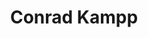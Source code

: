 ---
title: Conrad Kampp
qrcode: data:image/png;base64,iVBORw0KGgoAAAANSUhEUgAAAQAAAAEAAQMAAABmvDolAAAABlBMVEX///8AAABVwtN&#43;AAAB&#43;UlEQVR42uyYMfLzKgzE10NByRE4im8W2zfjKByBkoLxvlkgE//fpPqqyGM1yZhfgy2tVsITTzzxb7GRZMXqCuALyPxC0DPeCwCwVAAhLyRd/5vmgR3AkUeNqYX88mV1JFtIZDYJsOh&#43;dDUaBtjzrKB5pdwNgZ6TkaOkEjz3b0n760DXh09O1ni0LwLy48CInpMvL6Xj0b5I&#43;o8DSjlpNUL/Sg3zmvlmQFMGRgJx92UleSJwuVSWBUCxkB3Sj&#43;fumE4VmCXA9afJUY/W5vNGJtIWsDmmjXllwVZDchVLw8oa7wWAZT29TAOPirUhno6UvJsChqCntw31snR/PrcFYENIL3RfLWOqE13zonIWALnofk3MlIu7K&#43;v5sQf3ADYEnj6jhYwp5uM9mAIwhiCV1FG7lZAa/l/tfx3QNXfPd2NtckG9yGwBQ5npSpQv6P21gB&#43;VuwnQZwa1pHh66d&#43;cIq5JawOQfDdEVkCNVU0KcbcGQPZnDEHNZ3R9IG0BWDVWUy2pW&#43;yje&#43;vrxHoD4D3rvT0R89KA02dTwFwewsmRyob3hdVVzE0AYweSpA&#43;AGitbN0M0Bcy1m7zcmOiOsRW5J9C3B&#43;pOksFv78EE0ELWiRzp2B7AFDC93FjooHkpHGgNmMtDhDynA6Xccpm7bwE88cQTf&#43;O/AAAA///WjZmjUKiErwAAAABJRU5ErkJggg==
index: false
private: true
---